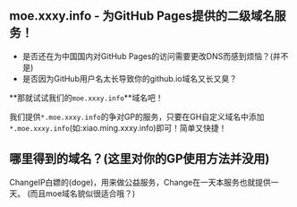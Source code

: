 ## moe.xxxy.info - 为GitHub Pages提供的二级域名服务！

- 是否还在为中国国内对GitHub Pages的访问需要更改DNS而感到烦恼？(并不是)
- 是否因为GitHub用户名太长导致你的github.io域名又长又臭？

**那就试试我们的`moe.xxxy.info`**域名吧！

我们提供`*.moe.xxxy.info`的争对GP的服务，只要在GH自定义域名中添加`*.moe.xxxy.info`(如:xiao.ming.xxxy.info)即可！简单又快捷！

## 哪里得到的域名？(这里对你的GP使用方法并没用)

ChangeIP白嫖的(doge)，用来做公益服务，Change在一天本服务也就提供一天。
(而且moe域名貌似很适合哦？)
